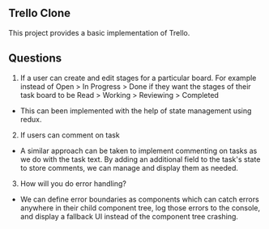 ## Trello Clone
This project provides a basic implementation of Trello.

## Questions
1. If a user can create and edit stages for a particular board. For example instead of Open > In Progress > Done if they want the stages of their task board to be Read > Working > Reviewing > Completed
-  This can been implemented with the help of state management using redux.

2. If users can comment on task

-  A similar approach can be taken to implement commenting on tasks as we do with the task text. By adding an additional field to the task's state to store comments, we can manage and display them as needed.

3. How will you do error handling?

- We can define error boundaries as components which can catch errors anywhere in their child component tree, log those errors to the console, and display a fallback UI instead of the component tree crashing.
